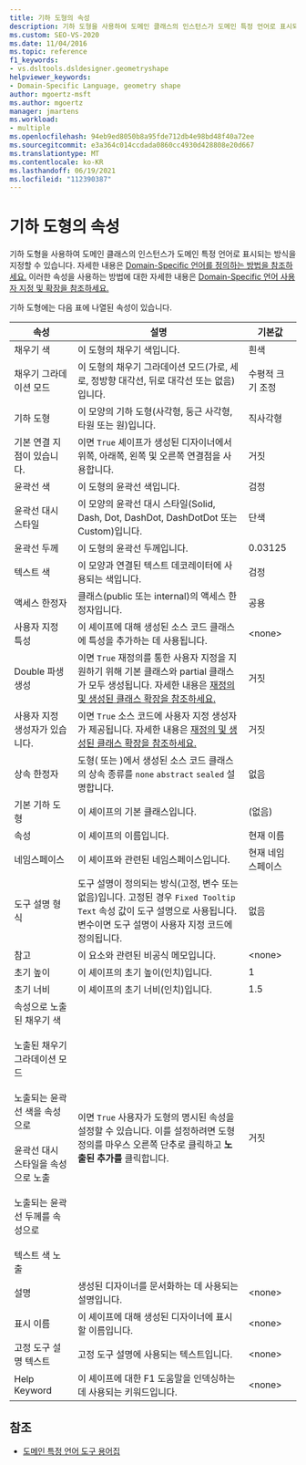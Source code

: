 ```yaml
---
title: 기하 도형의 속성
description: 기하 도형을 사용하여 도메인 클래스의 인스턴스가 도메인 특정 언어로 표시되는 방식을 지정하는 방법을 알아봅니다.
ms.custom: SEO-VS-2020
ms.date: 11/04/2016
ms.topic: reference
f1_keywords:
- vs.dsltools.dsldesigner.geometryshape
helpviewer_keywords:
- Domain-Specific Language, geometry shape
author: mgoertz-msft
ms.author: mgoertz
manager: jmartens
ms.workload:
- multiple
ms.openlocfilehash: 94eb9ed8050b8a95fde712db4e98bd48f40a72ee
ms.sourcegitcommit: e3a364c014ccdada0860cc4930d428808e20d667
ms.translationtype: MT
ms.contentlocale: ko-KR
ms.lasthandoff: 06/19/2021
ms.locfileid: "112390387"
---
```

# <a name="properties-of-geometry-shapes"></a>기하 도형의 속성
기하 도형을 사용하여 도메인 클래스의 인스턴스가 도메인 특정 언어로 표시되는 방식을 지정할 수 있습니다. 자세한 내용은 [Domain-Specific 언어를 정의하는 방법을 참조하세요.](../modeling/how-to-define-a-domain-specific-language.md) 이러한 속성을 사용하는 방법에 대한 자세한 내용은 [Domain-Specific 언어 사용자 지정 및 확장을 참조하세요.](../modeling/customizing-and-extending-a-domain-specific-language.md)

 기하 도형에는 다음 표에 나열된 속성이 있습니다.

|속성|설명|기본값|
|-|-|-|
|채우기 색|이 도형의 채우기 색입니다.|흰색|
|채우기 그라데이션 모드|이 도형의 채우기 그라데이션 모드(가로, 세로, 정방향 대각선, 뒤로 대각선 또는 없음)입니다.|수평적 크기 조정|
|기하 도형|이 모양의 기하 도형(사각형, 둥근 사각형, 타원 또는 원)입니다.|직사각형|
|기본 연결 지점이 있습니다.|이면 `True` 셰이프가 생성된 디자이너에서 위쪽, 아래쪽, 왼쪽 및 오른쪽 연결점을 사용합니다.|거짓|
|윤곽선 색|이 도형의 윤곽선 색입니다.|검정|
|윤곽선 대시 스타일|이 모양의 윤곽선 대시 스타일(Solid, Dash, Dot, DashDot, DashDotDot 또는 Custom)입니다.|단색|
|윤곽선 두께|이 도형의 윤곽선 두께입니다.|0.03125|
|텍스트 색|이 모양과 연결된 텍스트 데코레이터에 사용되는 색입니다.|검정|
|액세스 한정자|클래스(public 또는 internal)의 액세스 한정자입니다.|공용|
|사용자 지정 특성|이 셰이프에 대해 생성된 소스 코드 클래스에 특성을 추가하는 데 사용됩니다.|\<none>|
|Double 파생 생성|이면 `True` 재정의를 통한 사용자 지정을 지원하기 위해 기본 클래스와 partial 클래스가 모두 생성됩니다. 자세한 내용은 [재정의 및 생성된 클래스 확장을 참조하세요.](../modeling/overriding-and-extending-the-generated-classes.md)|거짓|
|사용자 지정 생성자가 있습니다.|이면 `True` 소스 코드에 사용자 지정 생성자가 제공됩니다. 자세한 내용은 [재정의 및 생성된 클래스 확장을 참조하세요.](../modeling/overriding-and-extending-the-generated-classes.md)|거짓|
|상속 한정자|도형( 또는 )에서 생성된 소스 코드 클래스의 상속 종류를 `none` `abstract` `sealed` 설명합니다.|없음|
|기본 기하 도형|이 셰이프의 기본 클래스입니다.|(없음)|
|속성|이 셰이프의 이름입니다.|현재 이름|
|네임스페이스|이 셰이프와 관련된 네임스페이스입니다.|현재 네임스페이스|
|도구 설명 형식|도구 설명이 정의되는 방식(고정, 변수 또는 없음)입니다. 고정된 경우 `Fixed Tooltip Text` 속성 값이 도구 설명으로 사용됩니다. 변수이면 도구 설명이 사용자 지정 코드에 정의됩니다.|없음|
|참고|이 요소와 관련된 비공식 메모입니다.|\<none>|
|초기 높이|이 셰이프의 초기 높이(인치)입니다.|1|
|초기 너비|이 셰이프의 초기 너비(인치)입니다.|1.5|
|속성으로 노출된 채우기 색<br /><br /> 노출된 채우기 그라데이션 모드<br /><br /> 노출되는 윤곽선 색을 속성으로<br /><br /> 윤곽선 대시 스타일을 속성으로 노출<br /><br /> 노출되는 윤곽선 두께를 속성으로<br /><br /> 텍스트 색 노출|이면 `True` 사용자가 도형의 명시된 속성을 설정할 수 있습니다. 이를 설정하려면 도형 정의를 마우스 오른쪽 단추로 클릭하고 **노출된 추가를** 클릭합니다.|거짓|
|설명|생성된 디자이너를 문서화하는 데 사용되는 설명입니다.|\<none>|
|표시 이름|이 셰이프에 대해 생성된 디자이너에 표시할 이름입니다.|\<none>|
|고정 도구 설명 텍스트|고정 도구 설명에 사용되는 텍스트입니다.|\<none>|
|Help Keyword|이 셰이프에 대한 F1 도움말을 인덱싱하는 데 사용되는 키워드입니다.|\<none>|

## <a name="see-also"></a>참조

- [도메인 특정 언어 도구 용어집](/previous-versions/bb126564(v=vs.100))